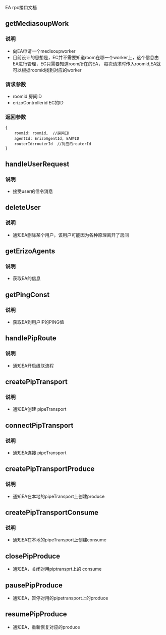 EA rpc接口文档

## getMediasoupWork
### 说明 
- 向EA申请一个medisoupworker
- 目前设计的思想是，EC并不需要知道room在哪一个worker上，这个信息由EA进行管理，EC只需要知道room所在的EA，
每次请求时传入roomid,EA就可以根据roomid找到对应的worker
### 请求参数
- roomid 房间ID
- erizoControllerid EC的ID
### 返回参数
```
{
    roomid: roomid,  //房间ID
    agentId: ErizoAgentId, EA的ID
    routerId:routerId  //对应的routerId
}
```


## handleUserRequest
### 说明
- 接受user的信令消息



## deleteUser
### 说明
- 通知EA删除某个用户，该用户可能因为各种原理离开了房间


## getErizoAgents
### 说明 
- 获取EA的信息




## getPingConst
### 说明
- 获取EA到用户IP的PING值




## handlePipRoute
### 说明
- 通知EA开启级联流程

## createPipTransport
### 说明
- 通知EA创建   pipeTransport

## connectPipTransport
### 说明
- 通知EA连接 pipeTransport

## createPipTransportProduce
### 说明 
- 通知EA在本地的pipeTransport上创建produce

## createPipTransportConsume
### 说明 
- 通知EA在本地的pipeTransport上创建consume

## closePipProduce
- 通知EA，关闭对用piptransprt上的 consume

## pausePipProduce
- 通知EA，暂停对用的pipetransport上的produce

## resumePipProduce
- 通知EA，重新恢复对应的produce



